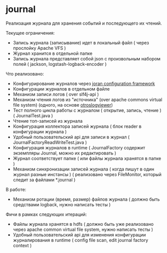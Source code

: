 # journal

Реализация журнала для хранения событий и последующего их чтений.

Текущее ограничения:
+ Запись журнала (записывание) идет в локальный файл ( через прослойку Apache VFS )
+ Журнал хранится в отдельной папке
+ Запись журнала представляет собой json с произвольным набором полей ( jackson, logstash-logback-encoder )


Что реализовано:
+ Конфигурирование журналов через [joran configuration framework](https://logback.qos.ch/manual/onJoran.html)
+ Конфигурации журналов в отдельном файле
+ Механизм записи логов ( over slf4j-api )
+ Механизм чтения логов из "источника" (over apache commons virtual file system)  (одного, на основе [otroslogviewer](https://github.com/otros-systems/otroslogviewer))
+ Тест полного цикла работы с журналом ( открытие, запись, чтение ) ( JournalTest.java )
+ Чтение топ-записей из журнала
+ Конфигурация коллектора записей журнала ( блок reader в конфигурации журнала )
+ Удобный пользовательский api для записи в журнал ( JournalFactoryReadWriteTest.java )
+ Конфигурация журналов в runtime ( JournalFactory содержит экземпляры Journal, можно их редактировать )
+ Журнал соответствует папке ( или файлы журнала хранятся в папке )
+ Механизм синхронизации записей журнала ( когда пишут в один журнал разные инстансы ) ( реализовано через FileMonitor, который следит за файлами *.journal )


В работе:
+ Механизм ротации (время, размер) файлов журнала ( должно быть средствами logback, нужно написать тесты )

Фичи в рамках следующих итераций:
+ Файлы журнала хранятся в hdfs ( должно быть уже реализовано через apache common virtual file system, нужно написать тесты )
+ Удобный пользовательский api для изменения конфигурации журналирования в runtime ( config file scan, edit journal factory context )


